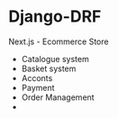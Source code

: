 # Django-DRF

Next.js - Ecommerce Store
- Catalogue system
- Basket system
- Acconts
- Payment
- Order Management
- 
